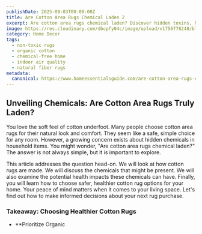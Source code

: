 ```yaml
---
publishDate: 2025-09-03T00:00:00Z
title: Are Cotton Area Rugs Chemical Laden 2
excerpt: Are cotton area rugs chemical laden? Discover hidden toxins, harmful chemicals, and how to choose safe, non-toxic cotton rugs for a healthier home.
image: https://res.cloudinary.com/dbcpfy04c/image/upload/v1756778248/blog_image_1756778248_q9x4iq.webp
category: Home Decor
tags:
  - non-toxic rugs
  - organic cotton
  - chemical-free home
  - indoor air quality
  - natural fiber rugs
metadata:
  canonical: https://www.homeessentialsguide.com/are-cotton-area-rugs-chemical-laden-2
---
```


## Unveiling Chemicals: Are Cotton Area Rugs Truly Laden?

You love the soft feel of cotton underfoot. Many people choose cotton area rugs for their natural look and comfort. They seem like a safe, simple choice for any room. However, a growing concern exists about hidden chemicals in household items. You might wonder, "Are cotton area rugs chemical laden?" The answer is not always simple, but it is important to explore.

This article addresses the question head-on. We will look at how cotton rugs are made. We will discuss the chemicals that might be present. We will also examine the potential health impacts these chemicals can have. Finally, you will learn how to choose safer, healthier cotton rug options for your home. Your peace of mind matters when it comes to your living space. Let's find out how to make informed decisions about your next rug purchase.

### Takeaway: Choosing Healthier Cotton Rugs

*   **Prioritize Organic